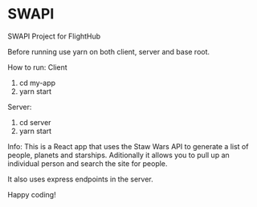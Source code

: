 # SWAPI
SWAPI Project for FlightHub

Before running use yarn on both client, server and base root.

How to run: Client
1. cd my-app 
2. yarn start

Server:
1. cd server
2. yarn start

Info: This is a React app that uses the Staw Wars API to generate a list of people, planets and starships. Aditionally it allows you to pull up an individual person and search the site for people.

It also uses express endpoints in the server.

Happy coding!
